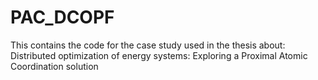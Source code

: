 # PAC_DCOPF


This contains the code for the case study used in the thesis about: Distributed optimization of energy systems: Exploring a Proximal Atomic Coordination solution
